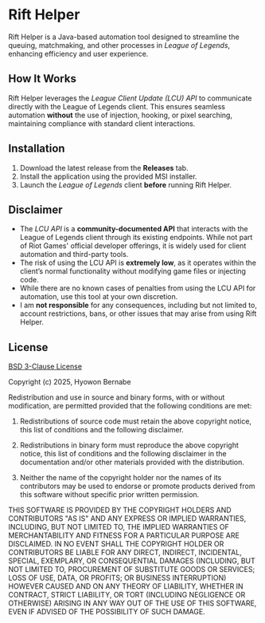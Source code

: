 # Rift Helper

Rift Helper is a Java-based automation tool designed to streamline the queuing, matchmaking, and other processes in *League of Legends*, enhancing efficiency and user experience.

## How It Works

Rift Helper leverages the *League Client Update (LCU) API* to communicate directly with the League of Legends client. This ensures seamless automation **without** the use of injection, hooking, or pixel searching, maintaining compliance with standard client interactions.

## Installation

1. Download the latest release from the **Releases** tab.  
2. Install the application using the provided MSI installer.  
3. Launch the *League of Legends* client **before** running Rift Helper.  

## Disclaimer

- The *LCU API* is a **community-documented API** that interacts with the League of Legends client through its existing endpoints. While not part of Riot Games' official developer offerings, it is widely used for client automation and third-party tools.  
- The risk of using the LCU API is **extremely low**, as it operates within the client’s normal functionality without modifying game files or injecting code.  
- While there are no known cases of penalties from using the LCU API for automation, use this tool at your own discretion.  
- I am **not responsible** for any consequences, including but not limited to, account restrictions, bans, or other issues that may arise from using Rift Helper.

## License

[BSD 3-Clause License](LICENSE)

Copyright (c) 2025, Hyowon Bernabe

Redistribution and use in source and binary forms, with or without
modification, are permitted provided that the following conditions are met:

1. Redistributions of source code must retain the above copyright notice, this
   list of conditions and the following disclaimer.

2. Redistributions in binary form must reproduce the above copyright notice,
   this list of conditions and the following disclaimer in the documentation
   and/or other materials provided with the distribution.

3. Neither the name of the copyright holder nor the names of its
   contributors may be used to endorse or promote products derived from
   this software without specific prior written permission.

THIS SOFTWARE IS PROVIDED BY THE COPYRIGHT HOLDERS AND CONTRIBUTORS "AS IS"
AND ANY EXPRESS OR IMPLIED WARRANTIES, INCLUDING, BUT NOT LIMITED TO, THE
IMPLIED WARRANTIES OF MERCHANTABILITY AND FITNESS FOR A PARTICULAR PURPOSE ARE
DISCLAIMED. IN NO EVENT SHALL THE COPYRIGHT HOLDER OR CONTRIBUTORS BE LIABLE
FOR ANY DIRECT, INDIRECT, INCIDENTAL, SPECIAL, EXEMPLARY, OR CONSEQUENTIAL
DAMAGES (INCLUDING, BUT NOT LIMITED TO, PROCUREMENT OF SUBSTITUTE GOODS OR
SERVICES; LOSS OF USE, DATA, OR PROFITS; OR BUSINESS INTERRUPTION) HOWEVER
CAUSED AND ON ANY THEORY OF LIABILITY, WHETHER IN CONTRACT, STRICT LIABILITY,
OR TORT (INCLUDING NEGLIGENCE OR OTHERWISE) ARISING IN ANY WAY OUT OF THE USE
OF THIS SOFTWARE, EVEN IF ADVISED OF THE POSSIBILITY OF SUCH DAMAGE.
